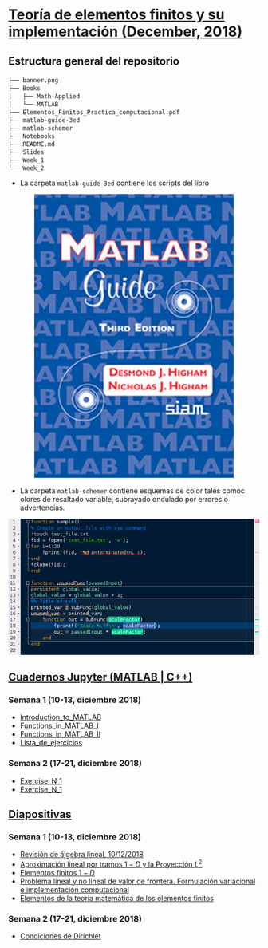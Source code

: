 [Teoría de elementos finitos y su implementación (December, 2018)](https://github.com/carlosal1015/Finite-element-method-FEM/tree/master/2018)
===

## Estructura general del repositorio

```
├── banner.png
├── Books
│   ├── Math-Applied
│   └── MATLAB
├── Elementos_Finitos_Practica_computacional.pdf
├── matlab-guide-3ed
├── matlab-schemer
├── Notebooks
├── README.md
├── Slides
├── Week_1
└── Week_2
```

* La carpeta `matlab-guide-3ed` contiene los scripts del libro 
<p align="center">
<href="http://www.maths.manchester.ac.uk/~higham/mg/index.php">
  <img src="./Notebooks/img/matlabguide.png" width="400" />
</p>

* La carpeta `matlab-schemer` contiene esquemas de color tales comoc olores de resaltado variable, subrayado ondulado por errores o advertencias.
<p align="center">
<href="https://www.mathworks.com/matlabcentral/fileexchange/53862-matlab-schemer">
  <img src="./Notebooks/img/cobalt.png" width="600" />
</p>

## [Cuadernos Jupyter (MATLAB | C++)](https://github.com/carlosal1015/Finite-element-method-FEM/tree/master/2018/Notebooks)

### Semana 1 (10-13, diciembre 2018)

* [Introduction_to_MATLAB](https://nbviewer.jupyter.org/github/carlosal1015/Finite-element-method-FEM/blob/master/2018/Notebooks/Introduction_to_MATLAB.ipynb)
* [Functions_in_MATLAB_I](https://nbviewer.jupyter.org/github/carlosal1015/Finite-element-method-FEM/blob/master/2018/Notebooks/Functions_in_MATLAB_I.ipynb)
* [Functions_in_MATLAB_II](https://nbviewer.jupyter.org/github/carlosal1015/Finite-element-method-FEM/blob/master/2018/Notebooks/Functions_in_MATLAB_II.ipynb)
* [Lista_de_ejercicios](https://nbviewer.jupyter.org/github/carlosal1015/Finite-element-method-FEM/blob/master/2018/Notebooks/Lista_de_ejercicios.ipynb)

### Semana 2 (17-21, diciembre 2018)
* [Exercise_N_1](https://nbviewer.jupyter.org/github/carlosal1015/Finite-element-method-FEM/blob/master/2018/Notebooks/Exercise_N_1.ipynb)
* [Exercise_N_1]()

## [Diapositivas](https://github.com/carlosal1015/Finite-element-method-FEM/tree/master/2018/Slides)

### Semana 1 (10-13, diciembre 2018)
* [Revisión de álgebra lineal, 10/12/2018](https://github.com/carlosal1015/Finite-element-method-FEM/blob/master/2018/Slides/Revision_Algebra_lineal_Beamer_1.pdf)
* [Aproximación lineal por tramos $1-D$ y la Proyección $L^2$](https://github.com/carlosal1015/Finite-element-method-FEM/blob/master/2018/Slides/UNALM_proy_L2_Beamer_2_v1.pdf)
* [Elementos finitos $1-D$](https://github.com/carlosal1015/Finite-element-method-FEM/blob/master/2018/Slides/UNALM_FEM_Beamer_3.pdf)
* [Problema lineal y no lineal de valor de frontera. Formulación variacional e implementación computacional](https://github.com/carlosal1015/Finite-element-method-FEM/blob/master/2018/Slides/UNALM_PVFgeneral_FEM_Beamer_4.pdf)
* [Elementos de la teoría matemática de los elementos finitos](https://github.com/carlosal1015/Finite-element-method-FEM/blob/master/2018/Slides/Teoria_Matematica_Beamer_5.pdf)

### Semana 2 (17-21, diciembre 2018)

* [Condiciones de Dirichlet]()